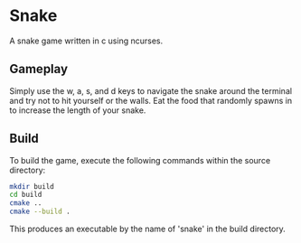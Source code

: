 # Snake
A snake game written in c using ncurses.

## Gameplay
Simply use the w, a, s, and d keys to navigate  the snake around the terminal and try not to hit yourself or the walls. Eat the food that randomly spawns in to increase the length of your snake.

## Build
To build the game, execute the following commands within the source directory:

```sh
mkdir build
cd build
cmake ..
cmake --build .
```
This produces an executable by the name of 'snake' in the build directory.
